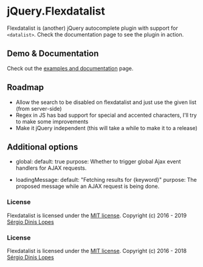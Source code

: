 jQuery.Flexdatalist
======

Flexdatalist is (another) jQuery autocomplete plugin with support for <code>&lt;datalist&gt;</code>. Check the documentation page to see the plugin in action.

## Demo & Documentation ##

Check out the [examples and documentation](http://projects.sergiodinislopes.pt/flexdatalist/) page.

## Roadmap

- Allow the search to be disabled on flexdatalist and just use the given list (from server-side)
- Regex in JS has bad support for special and accented characters, I'll try to make some improvements
- Make it jQuery independent (this will take a while to make it to a release)

## Additional options

- global:
	default: true 
	purpose: Whether to trigger global Ajax event handlers for AJAX requests.
	
- loadingMessage: 
	default: "Fetching results for {keyword}"
	purpose: The proposed message while an AJAX request is being done.

### License
Flexdatalist is licensed under the [MIT license](http://opensource.org/licenses/MIT).
Copyright (c) 2016 - 2019 [Sérgio Dinis Lopes](http://github.com/sergiodlopes)

### License
Flexdatalist is licensed under the [MIT license](http://opensource.org/licenses/MIT).
Copyright (c) 2016 - 2018 [Sérgio Dinis Lopes](http://github.com/sergiodlopes)
